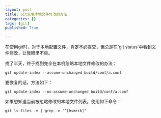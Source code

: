 ```yaml
---
layout: post
title: Git忽略本地文件修改的方法
categories: []
tags: [git]
published: True

---
```


在使用git时，对于本地配置文件，肯定不必提交，但总是在'git status'中看到文件修改，让我眼里不爽。

找了半天，终于找到完全在本机忽略本地文件修改的办法：

	git update-index --assume-unchanged build/conf/a.conf

要恢复的话，方法如下：

	git update-index --no-assume-unchanged build/conf/a.conf

如果想知道当前被忽略修改的本地文件列表，使用如下命令：

	git ls-files -v | grep -e "^[hsmrck]"